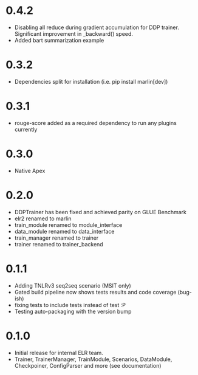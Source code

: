 # 0.4.2
* Disabling all reduce during gradient accumulation for DDP trainer. Significant improvement in _backward() speed.
* Added bart summarization example

# 0.3.2
* Dependencies split for installation (i.e. pip install marlin[dev])

# 0.3.1
* rouge-score added as a required dependency to run any plugins currently

# 0.3.0
* Native Apex

# 0.2.0
* DDPTrainer has been fixed and achieved parity on GLUE Benchmark
* elr2 renamed to marlin
* train_module renamed to module_interface
* data_module renamed to data_interface
* train_manager renamed to trainer
* trainer renamed to trainer_backend

# 0.1.1
* Adding TNLRv3 seq2seq scenario (MSIT only)
* Gated build pipeline now shows tests results and code coverage (bug-ish)
* fixing tests to include tests instead of test :P 
* Testing auto-packaging with the version bump

# 0.1.0
* Initial release for internal ELR team.
* Trainer, TrainerManager, TrainModule, Scenarios, DataModule, Checkpoiner, ConfigParser and more (see documentation)